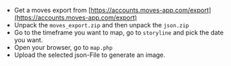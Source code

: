* Get a moves export from [https://accounts.moves-app.com/export](https://accounts.moves-app.com/export)
* Unpack the `moves_export.zip` and then unpack the `json.zip`
* Go to the timeframe you want to map, go to `storyline` and pick the date you want.
* Open your browser, go to `map.php`
* Upload the selected json-File to generate an image.
